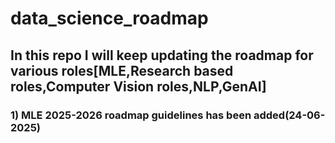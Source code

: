 # data_science_roadmap

## In this repo I will keep updating the roadmap for various roles[MLE,Research based roles,Computer Vision roles,NLP,GenAI]

### 1) MLE 2025-2026 roadmap guidelines has been added(24-06-2025)
